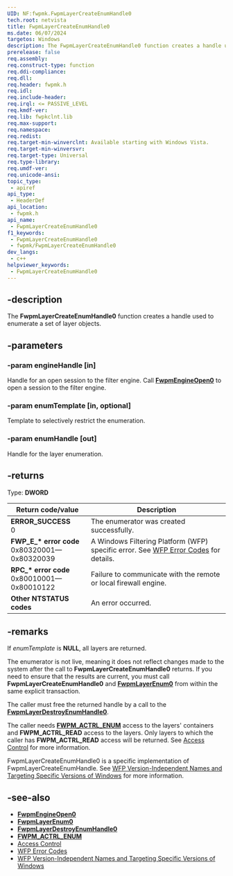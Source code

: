 ```yaml
---
UID: NF:fwpmk.FwpmLayerCreateEnumHandle0
tech.root: netvista
title: FwpmLayerCreateEnumHandle0
ms.date: 06/07/2024
targetos: Windows
description: The FwpmLayerCreateEnumHandle0 function creates a handle used to enumerate a set of layer objects.
prerelease: false
req.assembly: 
req.construct-type: function
req.ddi-compliance: 
req.dll: 
req.header: fwpmk.h
req.idl: 
req.include-header: 
req.irql: <= PASSIVE_LEVEL
req.kmdf-ver: 
req.lib: fwpkclnt.lib
req.max-support: 
req.namespace: 
req.redist: 
req.target-min-winverclnt: Available starting with Windows Vista.
req.target-min-winversvr: 
req.target-type: Universal
req.type-library: 
req.umdf-ver: 
req.unicode-ansi: 
topic_type:
 - apiref
api_type:
 - HeaderDef
api_location:
 - fwpmk.h
api_name:
 - FwpmLayerCreateEnumHandle0
f1_keywords:
 - FwpmLayerCreateEnumHandle0
 - fwpmk/FwpmLayerCreateEnumHandle0
dev_langs:
 - c++
helpviewer_keywords:
 - FwpmLayerCreateEnumHandle0
---
```


## -description

The **FwpmLayerCreateEnumHandle0** function creates a handle used to enumerate a set of layer objects.

## -parameters

### -param engineHandle [in]

Handle for an open session to the filter engine. Call **[FwpmEngineOpen0](nf-fwpmk-fwpmengineopen0.md)** to open a session to the filter engine.

### -param enumTemplate [in, optional]

Template to selectively restrict the enumeration.

### -param enumHandle [out]

Handle for the layer enumeration.

## -returns

Type: **DWORD**

| Return code/value | Description |
|---|---|
| **ERROR_SUCCESS**<br>0 | The enumerator was created successfully. |
| **FWP_E_\* error code**<br>0x80320001—0x80320039 | A Windows Filtering Platform (WFP) specific error. See [WFP Error Codes](/windows/win32/fwp/wfp-error-codes) for details. |
| **RPC_\* error code**<br>0x80010001—0x80010122 | Failure to communicate with the remote or local firewall engine. |
| **Other NTSTATUS codes** | An error occurred. |

## -remarks

If *enumTemplate* is **NULL**, all layers are returned.

The enumerator is not live, meaning it does not reflect changes made to the system after the call to **FwpmLayerCreateEnumHandle0** returns. If you need to ensure that the results are current, you must call **FwpmLayerCreateEnumHandle0** and **[FwpmLayerEnum0](nf-fwpmk-fwpmlayerenum0.md)** from within the same explicit transaction.

The caller must free the returned handle by a call to the **[FwpmLayerDestroyEnumHandle0](nf-fwpmk-fwpmlayerdestroyenumhandle0.md)**.

The caller needs **[FWPM_ACTRL_ENUM](/windows/desktop/FWP/access-right-identifiers)** access to the layers' containers and **FWPM_ACTRL_READ** access to the layers. Only layers to which the caller has **FWPM_ACTRL_READ** access will be returned. See [Access Control](/windows/desktop/FWP/access-control) for more information.

FwpmLayerCreateEnumHandle0 is a specific implementation of FwpmLayerCreateEnumHandle. See [WFP Version-Independent Names and Targeting Specific Versions of Windows](/windows/desktop/FWP/wfp-version-independent-names-and-targeting-specific-versions-of-windows) for more information.

## -see-also

- **[FwpmEngineOpen0](nf-fwpmk-fwpmengineopen0.md)**
- **[FwpmLayerEnum0](nf-fwpmk-fwpmlayerenum0.md)**
- **[FwpmLayerDestroyEnumHandle0](nf-fwpmk-fwpmlayerdestroyenumhandle0.md)**
- **[FWPM_ACTRL_ENUM](/windows/desktop/FWP/access-right-identifiers)**
- [Access Control](/windows/desktop/FWP/access-control)
- [WFP Error Codes](/windows/win32/fwp/wfp-error-codes)
- [WFP Version-Independent Names and Targeting Specific Versions of Windows](/windows/desktop/FWP/wfp-version-independent-names-and-targeting-specific-versions-of-windows)
